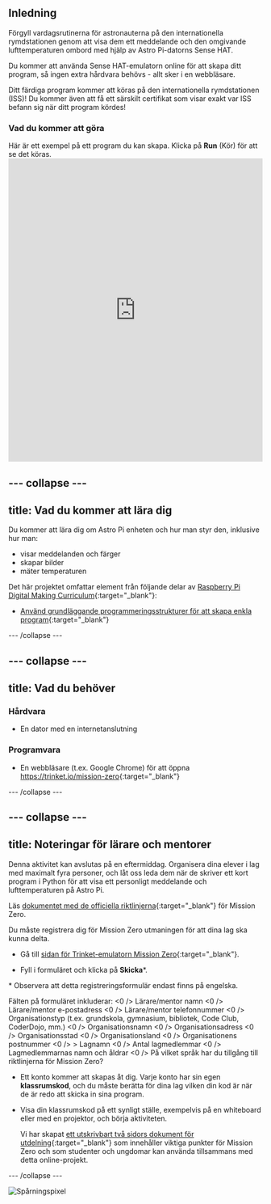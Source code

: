 ## Inledning

Förgyll vardagsrutinerna för astronauterna på den internationella rymdstationen genom att visa dem ett meddelande och den omgivande lufttemperaturen ombord med hjälp av Astro Pi-datorns Sense HAT.

Du kommer att använda Sense HAT-emulatorn online för att skapa ditt program, så ingen extra hårdvara behövs - allt sker i en webbläsare.

Ditt färdiga program kommer att köras på den internationella rymdstationen (ISS)! Du kommer även att få ett särskilt certifikat som visar exakt var ISS befann sig när ditt program kördes!

### Vad du kommer att göra

Här är ett exempel på ett program du kan skapa. Klicka på **Run** (Kör) för att se det köras. <iframe src="https://trinket.io/embed/python/069f6138f7?outputOnly=true&start=result" width="100%" height="600" frameborder="0" marginwidth="0" marginheight="0" allowfullscreen mark="crwd-mark"></iframe> 

--- collapse ---
---
title: Vad du kommer att lära dig
---
Du kommer att lära dig om Astro Pi enheten och hur man styr den, inklusive hur man:

+ visar meddelanden och färger
+ skapar bilder
+ mäter temperaturen

Det här projektet omfattar element från följande delar av [Raspberry Pi Digital Making Curriculum](http://rpf.io/curriculum){:target="_blank"}:

+ [Använd grundläggande programmeringsstrukturer för att skapa enkla program](https://curriculum.raspberrypi.org/programming/creator/){:target="_blank"}

--- /collapse ---

--- collapse ---
---
title: Vad du behöver
---
### Hårdvara

+ En dator med en internetanslutning

### Programvara

+ En webbläsare (t.ex. Google Chrome) för att öppna <https://trinket.io/mission-zero>{:target="_blank"}

--- /collapse ---

--- collapse ---
---
title: Noteringar för lärare och mentorer
---

Denna aktivitet kan avslutas på en eftermiddag. Organisera dina elever i lag med maximalt fyra personer, och låt oss leda dem när de skriver ett kort program i Python för att visa ett personligt meddelande och lufttemperaturen på Astro Pi.

Läs [dokumentet med de officiella riktlinjerna](https://astro-pi.org/wp-content/uploads/2018/09/Astro_Pi_Mission_Zero_Guidelines_2018_19_V12_pages.pdf){:target="_blank"} för Mission Zero.

Du måste registrera dig för Mission Zero utmaningen för att dina lag ska kunna delta.

+ Gå till [sidan för Trinket-emulatorn Mission Zero](https://trinket.io/mission-zero/register){:target="_blank"}.

+ Fyll i formuläret och klicka på **Skicka**\*.

\* Observera att detta registreringsformulär endast finns på engelska.

Fälten på formuläret inkluderar: <0 /> Lärare/mentor namn <0 /> Lärare/mentor e-postadress <0 /> Lärare/mentor telefonnummer <0 /> Organisationstyp (t.ex. grundskola, gymnasium, bibliotek, Code Club, CoderDojo, mm.) <0 /> Organisationsnamn <0 /> Organisationsadress <0 /> Organisationsstad <0 /> Organisationsland <0 /> Organisationens postnummer <0 /> > Lagnamn <0 /> Antal lagmedlemmar <0 /> Lagmedlemmarnas namn och åldrar <0 /> På vilket språk har du tillgång till riktlinjerna för Mission Zero?

+ Ett konto kommer att skapas åt dig. Varje konto har sin egen **klassrumskod**, och du måste berätta för dina lag vilken din kod är när de är redo att skicka in sina program.

+ Visa din klassrumskod på ett synligt ställe, exempelvis på en whiteboard eller med en projektor, och börja aktiviteten.
    
    Vi har skapat [ett utskrivbart två sidors dokument för utdelning](https://astro-pi.org/astro_pi_mission_zero_project_print_out_v10_print/){:target="_blank"} som innehåller viktiga punkter för Mission Zero och som studenter och ungdomar kan använda tillsammans med detta online-projekt.

--- /collapse ---

![Spårningspixel](https://code.org/api/hour/begin_raspberrypi_astropi.png)